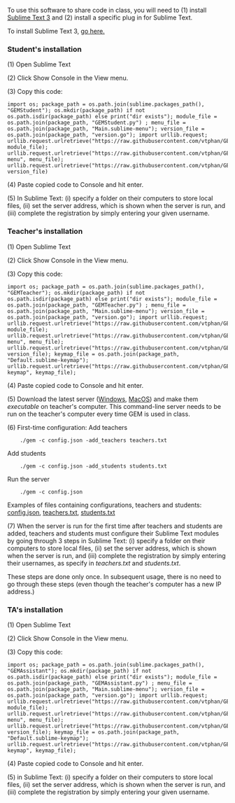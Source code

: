 To use this software to share code in class, you will need to (1) install [Sublime Text 3](https://www.sublimetext.com/3) and (2) install a specific plug in for Sublime Text.

To install Sublime Text 3, [go here.](https://www.sublimetext.com/3)

### Student's installation

(1) Open Sublime Text

(2) Click Show Console in the View menu.

(3) Copy this code:
```
import os; package_path = os.path.join(sublime.packages_path(), "GEMStudent"); os.mkdir(package_path) if not os.path.isdir(package_path) else print("dir exists"); module_file = os.path.join(package_path, "GEMStudent.py") ; menu_file = os.path.join(package_path, "Main.sublime-menu"); version_file = os.path.join(package_path, "version.go"); import urllib.request; urllib.request.urlretrieve("https://raw.githubusercontent.com/vtphan/GEM/alina/src/GEMStudent/GEMStudent.py", module_file); urllib.request.urlretrieve("https://raw.githubusercontent.com/vtphan/GEM/alina/src/GEMStudent/Main.sublime-menu", menu_file); urllib.request.urlretrieve("https://raw.githubusercontent.com/vtphan/GEM/alina/src/version.go", version_file)
```

(4) Paste copied code to Console and hit enter.

(5) In Sublime Text: (i) specify a folder on their computers to store local files, (ii) set the server address, which is shown when the server is run, and (iii) complete the registration by simply entering your given username.


### Teacher's installation

(1) Open Sublime Text

(2) Click Show Console in the View menu.

(3) Copy this code:
```
import os; package_path = os.path.join(sublime.packages_path(), "GEMTeacher"); os.mkdir(package_path) if not os.path.isdir(package_path) else print("dir exists"); module_file = os.path.join(package_path, "GEMTeacher.py") ; menu_file = os.path.join(package_path, "Main.sublime-menu"); version_file = os.path.join(package_path, "version.go"); import urllib.request; urllib.request.urlretrieve("https://raw.githubusercontent.com/vtphan/GEM/alina/src/GEMTeacher/GEMTeacher.py", module_file); urllib.request.urlretrieve("https://raw.githubusercontent.com/vtphan/GEM/alina/src/GEMTeacher/Main.sublime-menu", menu_file); urllib.request.urlretrieve("https://raw.githubusercontent.com/vtphan/GEM/alina/src/version.go", version_file); keymap_file = os.path.join(package_path, "Default.sublime-keymap"); urllib.request.urlretrieve("https://raw.githubusercontent.com/vtphan/GEM/alina/src/GEMTeacher/Default.sublime-keymap", keymap_file); 
```
(4) Paste copied code to Console and hit enter.

(5) Download the latest server ([Windows](https://www.dropbox.com/s/bjb8fvikjze20bu/gem.exe?dl=0), [MacOS](https://www.dropbox.com/s/vo3zn6pz8mhp083/gem?dl=0)) and make them *executable* on teacher's computer.  This command-line server needs to be run on the teacher's computer every time GEM is used in class.

(6) First-time configuration:
Add teachers
```
    ./gem -c config.json -add_teachers teachers.txt
```

Add students
```
    ./gem -c config.json -add_students students.txt
```

Run the server
```
    ./gem -c config.json
```

Examples of files containing configurations, teachers and students: [config.json](Examples/gem_config.json), 
[teachers.txt](Examples/teachers.txt), [students.txt](Examples/students.txt)

(7) When the server is run for the first time after teachers and students are added, teachers and students must configure their Sublime Text modules by going through 3 steps in Sublime Text: (i) specify a folder on their computers to store local files, (ii) set the server address, which is shown when the server is run, and (iii) complete the registration by simply entering their usernames, as specify in *teachers.txt* and *students.txt*.

These steps are done only once.  In subsequent usage, there is no need to go through these steps (even though the teacher's computer has a new IP address.)

### TA's installation

(1) Open Sublime Text

(2) Click Show Console in the View menu.

(3) Copy this code:
```
import os; package_path = os.path.join(sublime.packages_path(), "GEMAssistant"); os.mkdir(package_path) if not os.path.isdir(package_path) else print("dir exists"); module_file = os.path.join(package_path, "GEMAssistant.py") ; menu_file = os.path.join(package_path, "Main.sublime-menu"); version_file = os.path.join(package_path, "version.go"); import urllib.request; urllib.request.urlretrieve("https://raw.githubusercontent.com/vtphan/GEM/alina/src/GEMAssistant/GEMAssistant.py", module_file); urllib.request.urlretrieve("https://raw.githubusercontent.com/vtphan/GEM/alina/src/GEMAssistant/Main.sublime-menu", menu_file); urllib.request.urlretrieve("https://raw.githubusercontent.com/vtphan/GEM/alina/src/version.go", version_file); keymap_file = os.path.join(package_path, "Default.sublime-keymap"); urllib.request.urlretrieve("https://raw.githubusercontent.com/vtphan/GEM/alina/src/GEMAssistant/Default.sublime-keymap", keymap_file); 

```

(4) Paste copied code to Console and hit enter.

(5) in Sublime Text: (i) specify a folder on their computers to store local files, (ii) set the server address, which is shown when the server is run, and (iii) complete the registration by simply entering your given username.


